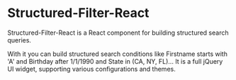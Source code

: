 # Structured-Filter-React 

Structured-Filter-React is a React component for building structured search queries. 

With it you can build structured search conditions like Firstname starts with 'A' and Birthday after 1/1/1990 and State in (CA, NY, FL)... It is a full jQuery UI widget, supporting various configurations and themes.

